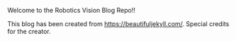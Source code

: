 Welcome to the Robotics Vision Blog Repo!!

This blog has been created from https://beautifuljekyll.com/. Special credits for the creator. 
